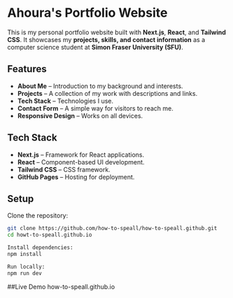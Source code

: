 # Ahoura's Portfolio Website

This is my personal portfolio website built with **Next.js**, **React**, and **Tailwind CSS**. It showcases my **projects, skills, and contact information** as a computer science student at **Simon Fraser University (SFU)**.

## Features
-  **About Me** – Introduction to my background and interests.
-  **Projects** – A collection of my work with descriptions and links.
-  **Tech Stack** – Technologies I use.
-  **Contact Form** – A simple way for visitors to reach me.
-  **Responsive Design** – Works on all devices.

## Tech Stack
- **Next.js** – Framework for React applications.
- **React** – Component-based UI development.
- **Tailwind CSS** – CSS framework.
- **GitHub Pages** – Hosting for deployment.

## Setup
Clone the repository:
   ```bash
   git clone https://github.com/how-to-speall/how-to-speall.github.git
   cd howt-to-speall.github.io

   Install dependencies:
   npm install

   Run locally:
   npm run dev
```
##Live Demo
how-to-speall.github.io
